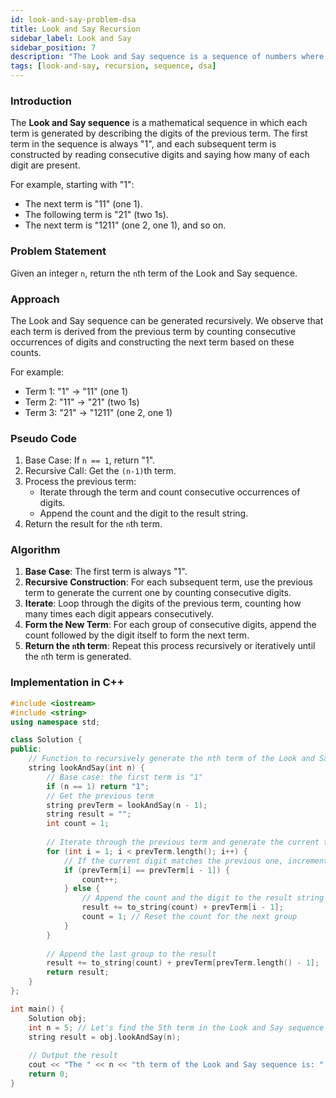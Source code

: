 ```yaml
---
id: look-and-say-problem-dsa  
title: Look and Say Recursion  
sidebar_label: Look and Say  
sidebar_position: 7  
description: "The Look and Say sequence is a sequence of numbers where each term is generated by reading off the digits of the previous term. The sequence starts with 1, and each subsequent number describes the digits in the previous number. The problem can be solved recursively by processing each number and generating the next in the sequence."  
tags: [look-and-say, recursion, sequence, dsa]  
---
```



### Introduction

The **Look and Say sequence** is a mathematical sequence in which each term is generated by describing the digits of the previous term. The first term in the sequence is always "1", and each subsequent term is constructed by reading consecutive digits and saying how many of each digit are present.

For example, starting with "1":
- The next term is "11" (one 1).
- The following term is "21" (two 1s).
- The next term is "1211" (one 2, one 1), and so on.

### Problem Statement

Given an integer `n`, return the `n`th term of the Look and Say sequence.

### Approach

The Look and Say sequence can be generated recursively. We observe that each term is derived from the previous term by counting consecutive occurrences of digits and constructing the next term based on these counts.

For example:
- Term 1: "1" → "11" (one 1)
- Term 2: "11" → "21" (two 1s)
- Term 3: "21" → "1211" (one 2, one 1)

### Pseudo Code

1. Base Case: If `n == 1`, return "1".
2. Recursive Call: Get the `(n-1)`th term.
3. Process the previous term:
   - Iterate through the term and count consecutive occurrences of digits.
   - Append the count and the digit to the result string.
4. Return the result for the `n`th term.

### Algorithm

1. **Base Case**: The first term is always "1".
2. **Recursive Construction**: For each subsequent term, use the previous term to generate the current one by counting consecutive digits.
3. **Iterate**: Loop through the digits of the previous term, counting how many times each digit appears consecutively.
4. **Form the New Term**: For each group of consecutive digits, append the count followed by the digit itself to form the next term.
5. **Return the `n`th term**: Repeat this process recursively or iteratively until the `n`th term is generated.

### Implementation in C++

```cpp
#include <iostream>
#include <string>
using namespace std;

class Solution {
public:
    // Function to recursively generate the nth term of the Look and Say sequence
    string lookAndSay(int n) {
        // Base case: the first term is "1"
        if (n == 1) return "1";
        // Get the previous term
        string prevTerm = lookAndSay(n - 1);
        string result = "";
        int count = 1;
        
        // Iterate through the previous term and generate the current term
        for (int i = 1; i < prevTerm.length(); i++) {
            // If the current digit matches the previous one, increment the count
            if (prevTerm[i] == prevTerm[i - 1]) {
                count++;
            } else {
                // Append the count and the digit to the result string
                result += to_string(count) + prevTerm[i - 1];
                count = 1; // Reset the count for the next group
            }
        }
        
        // Append the last group to the result
        result += to_string(count) + prevTerm[prevTerm.length() - 1];
        return result;
    }
};

int main() {
    Solution obj;
    int n = 5; // Let's find the 5th term in the Look and Say sequence
    string result = obj.lookAndSay(n);
    
    // Output the result
    cout << "The " << n << "th term of the Look and Say sequence is: " << result << endl;
    return 0;
}
```
